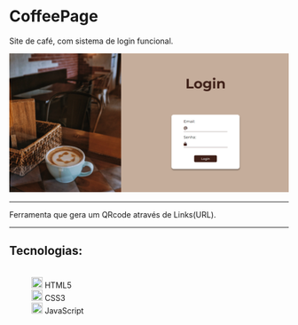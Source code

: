 # CoffeePage
 Site de café, com sistema de login funcional.
 
 <img src="./src/CoffeeLandingPage.png">
 
 <hr>
 
<p>
 Ferramenta que gera um QRcode através de Links(URL).
</p>

<hr>

<dl>
 <dt><h2>Tecnologias:</h2></dt><br>
  <dd><img width=20px height=20px src='https://cdn.icon-icons.com/icons2/2107/PNG/512/file_type_html_icon_130541.png'> HTML5</dd>
  <dd><img width=20px height=20px src='https://icones.pro/wp-content/uploads/2022/08/css3.png'> CSS3</dd>
  <dd><img width=20px height=20px src='https://pcodinomebzero.neocities.org/Imagens/javascript1.png'> JavaScript</dd>
</dl>
